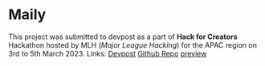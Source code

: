 # Maily

This project was submitted to devpost as a part of **Hack for Creators** Hackathon hosted by MLH (*Major League Hacking*) for the APAC region on 3rd to 5th March 2023.
Links:
[Devpost](https://devpost.com/software/maily)
[Github Repo](https://github.com/AqueelAhmedV/maily)
[preview](https://maily-alpha.vercel.app/)
